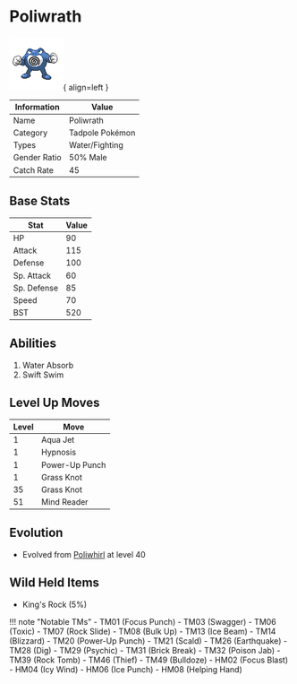 # Poliwrath

![Poliwrath](../images/pokemon/62.png){ align=left }

| Information | Value |
|------------|--------|
| Name | Poliwrath |
| Category | Tadpole Pokémon |
| Types | Water/Fighting |
| Gender Ratio | 50% Male |
| Catch Rate | 45 |

## Base Stats

| Stat | Value |
|------|-------|
| HP | 90 |
| Attack | 115 |
| Defense | 100 |
| Sp. Attack | 60 |
| Sp. Defense | 85 |
| Speed | 70 |
| BST | 520 |

## Abilities
1. Water Absorb
2. Swift Swim

## Level Up Moves
| Level | Move |
|-------|------|
| 1 | Aqua Jet |
| 1 | Hypnosis |
| 1 | Power-Up Punch |
| 1 | Grass Knot |
| 35 | Grass Knot |
| 51 | Mind Reader |

## Evolution
- Evolved from [Poliwhirl](061-poliwhirl.md) at level 40

## Wild Held Items
- King's Rock (5%)

!!! note "Notable TMs"
    - TM01 (Focus Punch)
    - TM03 (Swagger)
    - TM06 (Toxic)
    - TM07 (Rock Slide)
    - TM08 (Bulk Up)
    - TM13 (Ice Beam)
    - TM14 (Blizzard)
    - TM20 (Power-Up Punch)
    - TM21 (Scald)
    - TM26 (Earthquake)
    - TM28 (Dig)
    - TM29 (Psychic)
    - TM31 (Brick Break)
    - TM32 (Poison Jab)
    - TM39 (Rock Tomb)
    - TM46 (Thief)
    - TM49 (Bulldoze)
    - HM02 (Focus Blast)
    - HM04 (Icy Wind)
    - HM06 (Ice Punch)
    - HM08 (Helping Hand)
